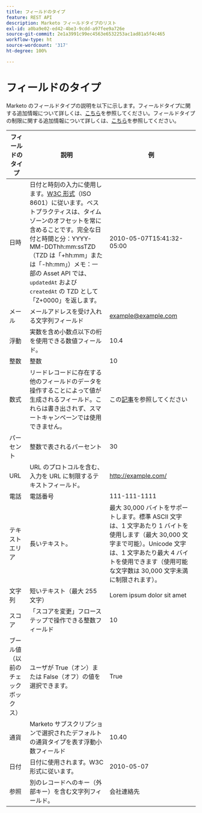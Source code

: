 ```yaml
---
title: フィールドのタイプ
feature: REST API
description: Marketo フィールドタイプのリスト
exl-id: a0ba9e02-ed42-4be3-9cdd-a97fee9a726e
source-git-commit: 2e1a3991c99ec4563e6532253ac1ad81a5f4c465
workflow-type: ht
source-wordcount: '317'
ht-degree: 100%

---
```


# フィールドのタイプ

Marketo のフィールドタイプの説明を以下に示します。フィールドタイプに関する追加情報について詳しくは、[こちら](https://experienceleague.adobe.com/ja/docs/marketo/using/product-docs/administration/field-management/custom-field-type-glossary)を参照してください。フィールドタイプの制限に関する追加情報について詳しくは、[こちら](https://nation.marketo.com/t5/knowledgebase/marketo-field-limits-by-field-type/ta-p/251613)を参照してください。

| フィールドのタイプ | 説明 | 例 |
| --- | --- | --- |
| 日時 | 日付と時刻の入力に使用します。[W3C 形式](https://www.w3.org/TR/NOTE-datetime)（ISO 8601）に従います。ベストプラクティスは、タイムゾーンのオフセットを常に含めることです。完全な日付と時間と分：YYYY-MM-DDThh:mm:ssTZD（TZD は「+hh:mm」または「-hh:mm」）メモ：一部の Asset API では、`updatedAt` および `createdAt` の TZD として「Z+0000」を返します。 | 2010-05-07T15:41:32-05:00 |
| メール | メールアドレスを受け入れる文字列フィールド | example@example.com |
| 浮動 | 実数を含め小数点以下の桁を使用できる数値フィールド。 | 10.4 |
| 整数 | 整数 | 10 |
| 数式 | リードレコードに存在する他のフィールドのデータを操作することによって値が生成されるフィールド。これらは書き出されず、スマートキャンペーンでは使用できません。 | この[記事](https://experienceleague.adobe.com/ja/docs/marketo/using/product-docs/administration/field-management/create-and-use-a-concatenated-string-formula-field)を参照してください |
| パーセント | 整数で表されるパーセント | 30 |
| URL | URL のプロトコルを含む、入力を URL に制限するテキストフィールド。 | http://example.com/ |
| 電話 | 電話番号 | 111-111-1111 |
| テキストエリア | 長いテキスト。 | 最大 30,000 バイトをサポートします。標準 ASCII 文字は、1 文字あたり 1 バイトを使用します（最大 30,000 文字まで可能）。Unicode 文字は、1 文字あたり最大 4 バイトを使用できます（使用可能な文字数は 30,000 文字未満に制限されます）。 |
| 文字列 | 短いテキスト（最大 255 文字） | Lorem ipsum dolor sit amet |
| スコア | 「スコアを変更」フローステップで操作できる整数フィールド | 10 |
| ブール値（以前のチェックボックス） | ユーザが True（オン）または False（オフ）の値を選択できます。 | True |
| 通貨 | Marketo サブスクリプションで選択されたデフォルトの通貨タイプを表す浮動小数フィールド | 10.40 |
| 日付 | 日付に使用されます。W3C 形式に従います。 | 2010-05-07 |
| 参照 | 別のレコードへのキー（外部キー）を含む文字列フィールド。 | 会社連絡先 |
